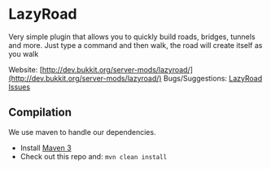 LazyRoad
======

Very simple plugin that allows you to quickly build roads, bridges, tunnels and more. Just type a command and then walk, the road will create itself as you walk

Website: [http://dev.bukkit.org/server-mods/lazyroad/](http://dev.bukkit.org/server-mods/lazyroad/)
Bugs/Suggestions: [LazyRoad Issues](https://github.com/creadri/LazyRoad/issues?sort=created&direction=desc&state=open)

Compilation
-----------

We use maven to handle our dependencies.

* Install [Maven 3](http://maven.apache.org/download.html)
* Check out this repo and: `mvn clean install`
